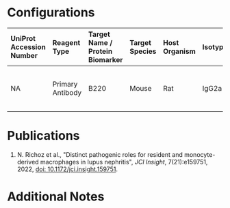 # Configurations

| UniProt Accession Number   | Reagent Type     | Target Name / Protein Biomarker   | Target Species   | Host Organism   | Isotype   | Clonality   | Vendor         |   Catalog Number | Conjugate   | RRID      | Availability   | Method        | Tissue Preservation                     | Target Tissue   | Tissue State   | Detergent         | Antigen Retrieval Conditions   | Dye Inactivation Conditions   | Recommend   | Agree                                    | Disagree   | Contributor         | Notes   |
|:---------------------------|:-----------------|:----------------------------------|:-----------------|:----------------|:----------|:------------|:---------------|-----------------:|:------------|:----------|:---------------|:--------------|:----------------------------------------|:----------------|:---------------|:------------------|:-------------------------------|:------------------------------|:------------|:-----------------------------------------|:-----------|:--------------------|:--------|
| NA                         | Primary Antibody | B220                              | Mouse            | Rat             | IgG2a     | RA3-6B2     | BD Biosciences |           557683 | AF647       | AB_396793 | Stock          | IBEX2D Manual | AntigenFix (2h, 4 degrees) Fixed Frozen | Kidney          | NA             | 0.3% Triton-X-100 | NA                             | 1 mg/ml LiBH4 15 minutes      | Yes         | 0000-0002-7422-3237 [[1](#publications)] | NA         | 0000-0002-7422-3237 |         |

# Publications

<a name="publications"></a>
1. N. Richoz et al., "Distinct pathogenic roles for resident and monocyte-derived macrophages in lupus nephritis", *JCI Insight*, 7(21):e159751, 2022, [doi: 10.1172/jci.insight.159751](https://doi.org/10.1172/jci.insight.159751). 


# Additional Notes

<a name="notes"></a>


